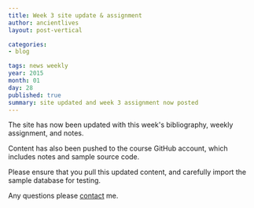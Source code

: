 ```yaml
---
title: Week 3 site update & assignment
author: ancientlives
layout: post-vertical

categories:
- blog

tags: news weekly
year: 2015
month: 01
day: 28
published: true
summary: site updated and week 3 assignment now posted
---
```


The site has now been updated with this week's bibliography, weekly assignment, and notes.

Content has also been pushed to the course GitHub account, which includes notes and sample source code. 

Please ensure that you pull this updated content, and carefully import the sample database for testing.

Any questions please [contact](/contact) me.